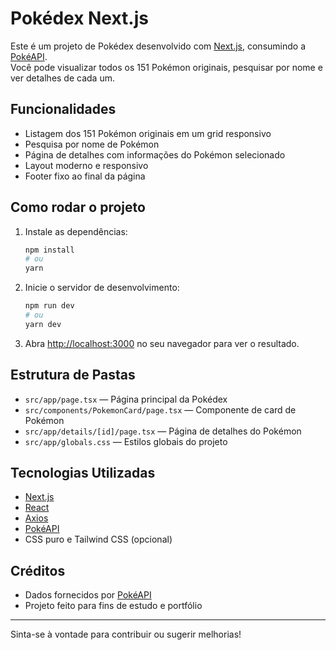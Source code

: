 # Pokédex Next.js

Este é um projeto de Pokédex desenvolvido com [Next.js](https://nextjs.org), consumindo a [PokéAPI](https://pokeapi.co/).  
Você pode visualizar todos os 151 Pokémon originais, pesquisar por nome e ver detalhes de cada um.

## Funcionalidades

- Listagem dos 151 Pokémon originais em um grid responsivo
- Pesquisa por nome de Pokémon
- Página de detalhes com informações do Pokémon selecionado
- Layout moderno e responsivo
- Footer fixo ao final da página

## Como rodar o projeto

1. Instale as dependências:
   ```bash
   npm install
   # ou
   yarn
   ```

2. Inicie o servidor de desenvolvimento:
   ```bash
   npm run dev
   # ou
   yarn dev
   ```

3. Abra [http://localhost:3000](http://localhost:3000) no seu navegador para ver o resultado.

## Estrutura de Pastas

- `src/app/page.tsx` — Página principal da Pokédex
- `src/components/PokemonCard/page.tsx` — Componente de card de Pokémon
- `src/app/details/[id]/page.tsx` — Página de detalhes do Pokémon
- `src/app/globals.css` — Estilos globais do projeto

## Tecnologias Utilizadas

- [Next.js](https://nextjs.org/)
- [React](https://react.dev/)
- [Axios](https://axios-http.com/)
- [PokéAPI](https://pokeapi.co/)
- CSS puro e Tailwind CSS (opcional)

## Créditos

- Dados fornecidos por [PokéAPI](https://pokeapi.co/)
- Projeto feito para fins de estudo e portfólio

---

Sinta-se à vontade para contribuir ou sugerir melhorias!